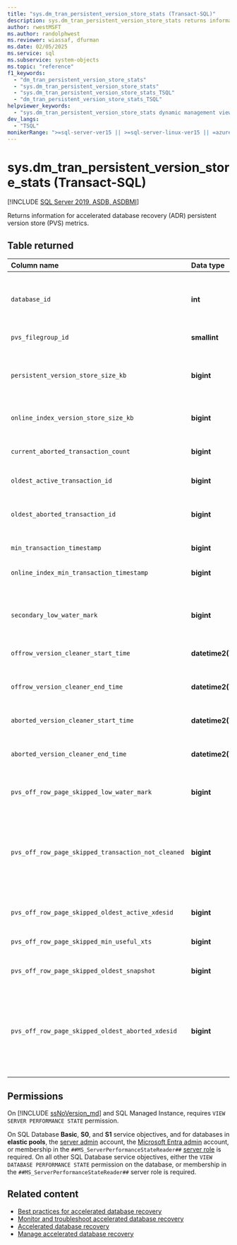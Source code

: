 ```yaml
---
title: "sys.dm_tran_persistent_version_store_stats (Transact-SQL)"
description: sys.dm_tran_persistent_version_store_stats returns information for accelerated database recovery (ADR) persistent version store (PVS) metrics.
author: rwestMSFT
ms.author: randolphwest
ms.reviewer: wiassaf, dfurman
ms.date: 02/05/2025
ms.service: sql
ms.subservice: system-objects
ms.topic: "reference"
f1_keywords:
  - "dm_tran_persistent_version_store_stats"
  - "sys.dm_tran_persistent_version_store_stats"
  - "sys.dm_tran_persistent_version_store_stats_TSQL"
  - "dm_tran_persistent_version_store_stats_TSQL"
helpviewer_keywords:
  - "sys.dm_tran_persistent_version_store_stats dynamic management view"
dev_langs:
  - "TSQL"
monikerRange: ">=sql-server-ver15 || >=sql-server-linux-ver15 || =azuresqldb-mi-current || =azuresqldb-current"
---
```


# sys.dm_tran_persistent_version_store_stats (Transact-SQL)

[!INCLUDE [SQL Server 2019, ASDB, ASDBMI](../../includes/applies-to-version/sqlserver2019-asdb-asdbmi.md)]

Returns information for accelerated database recovery (ADR) persistent version store (PVS) metrics.

## Table returned

| Column name | Data type | Description |
|:--|:--|:--|
| `database_id` | **int** | The `database_id` of this row.<br /><br />In [!INCLUDE [ssazure-sqldb](../../includes/ssazure-sqldb.md)], the values are unique within a single database or an elastic pool, but not within a logical server. |
| `pvs_filegroup_id` | **smallint** | The filegroup that hosts PVS version store. |
| `persistent_version_store_size_kb` | **bigint** | The size of off-row versions in PVS, in kilobytes. Does not include the size of row versions stored in-row. For more information, see [Space used by the persistent version store (PVS)](../../relational-databases/sql-server-transaction-locking-and-row-versioning-guide.md#space-used-by-the-persistent-version-store-pvs). |
| `online_index_version_store_size_kb` | **bigint** | The size of a special version store size used during online index rebuild, in kilobytes. |
| `current_aborted_transaction_count` | **bigint** | The number of aborted transactions in the database. For more details, see `sys.dm_tran_aborted_transactions`. |
| `oldest_active_transaction_id` | **bigint** | The transaction ID of the oldest active transaction. |
| `oldest_aborted_transaction_id` | **bigint** | The transaction ID of the oldest aborted transaction. If the PVS cleaner can't remove the aborted transaction, this value reflects the oldest value. |
| `min_transaction_timestamp` | **bigint** | The minimum useful timestamp in the system from snapshot scans. |
| `online_index_min_transaction_timestamp` | **bigint** | The minimum useful timestamp in the system to hold up the PVS cleanup during online index builds. |
| `secondary_low_water_mark` | **bigint** | The low water mark aggregated for queries on readable secondaries. The value is a transaction ID and can be matched with `oldest_active_transaction_id` and `oldest_aborted_transaction_id`. |
| `offrow_version_cleaner_start_time` | **datetime2(7)** | The last start time of the off-row PVS cleanup process. |
| `offrow_version_cleaner_end_time` | **datetime2(7)** | The last end time of the off-row PVS cleanup process. If start time has value but the end time doesn't, it means PVS cleanup is ongoing on this database. |
| `aborted_version_cleaner_start_time` | **datetime2(7)** | The start timestamp of the last aborted transaction sweep. |
| `aborted_version_cleaner_end_time` | **datetime2(7)** | The end timestamp of last aborted transaction sweep. If start time has value but the end time doesn't, it means PVS cleanup is ongoing on this database. |
| `pvs_off_row_page_skipped_low_water_mark` | **bigint** | The number of pages skipped during cleanup due to hold up from secondary read queries. |
| `pvs_off_row_page_skipped_transaction_not_cleaned` | **bigint** | The number of pages skipped during cleanup due to aborted transactions. Note this value doesn't reflect the PVS hold up from aborted transactions since the version cleaner uses a min threshold for aborted transaction version cleanup. Can be ignored when troubleshooting large PVS issues. |
| `pvs_off_row_page_skipped_oldest_active_xdesid` | **bigint** | The number of pages skipped during cleanup due to the oldest active transaction. |
| `pvs_off_row_page_skipped_min_useful_xts` | **bigint** | The number of pages skipped during cleanup due to a long snapshot scan. |
| `pvs_off_row_page_skipped_oldest_snapshot` | **bigint** | The number of pages skipped during cleanup due to online index rebuild activities. |
| `pvs_off_row_page_skipped_oldest_aborted_xdesid` | **bigint** | The number of pages skipped during cleanup due to oldest aborted transactions. Reflects how many pages were skipped during cleanup because they contained row versions for aborted transactions.<br /><br />**Applies to:** [!INCLUDE [sssql22-md](../../includes/sssql22-md.md)] and later versions. |

## Permissions

On [!INCLUDE [ssNoVersion_md](../../includes/ssnoversion-md.md)] and SQL Managed Instance, requires `VIEW SERVER PERFORMANCE STATE` permission.

On SQL Database **Basic**, **S0**, and **S1** service objectives, and for databases in **elastic pools**, the [server admin](/azure/azure-sql/database/logins-create-manage#existing-logins-and-user-accounts-after-creating-a-new-database) account, the [Microsoft Entra admin](/azure/azure-sql/database/authentication-aad-overview#administrator-structure) account, or membership in the `##MS_ServerPerformanceStateReader##` [server role](/azure/azure-sql/database/security-server-roles) is required. On all other SQL Database service objectives, either the `VIEW DATABASE PERFORMANCE STATE` permission on the database, or membership in the `##MS_ServerPerformanceStateReader##` server role is required.

## Related content

- [Best practices for accelerated database recovery](../accelerated-database-recovery-concepts.md#best-practices-for-adr)
- [Monitor and troubleshoot accelerated database recovery](../accelerated-database-recovery-troubleshoot.md)
- [Accelerated database recovery](../accelerated-database-recovery-concepts.md)
- [Manage accelerated database recovery](../accelerated-database-recovery-management.md)
